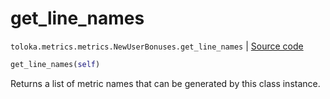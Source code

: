 # get_line_names
`toloka.metrics.metrics.NewUserBonuses.get_line_names` | [Source code](https://github.com/Toloka/toloka-kit/blob/v0.1.24/src/metrics/metrics.py#L199)

```python
get_line_names(self)
```

Returns a list of metric names that can be generated by this class instance.

